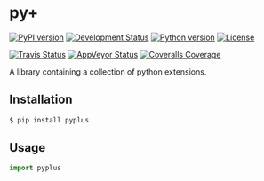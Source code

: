 # py+

[![PyPI version](https://badge.fury.io/py/pyplus.svg)](https://pypi.org/pypi/pyplus/)
[![Development Status](https://img.shields.io/pypi/status/pyplus.svg)](https://pypi.org/pypi/pyplus/)
[![Python version](https://img.shields.io/pypi/pyversions/pyplus.svg)](https://pypi.org/pypi/pyplus/)
[![License](https://img.shields.io/pypi/l/pyplus.svg)](https://pypi.org/pypi/pyplus/)

[![Travis Status](https://travis-ci.org/alexbahnisch/pyplus.svg?branch=master)](https://travis-ci.org/alexbahnisch/pyplus)
[![AppVeyor Status](https://ci.appveyor.com/api/projects/status/upqpx9g2ssxbugu0/branch/master?svg=true)](https://ci.appveyor.com/project/alexbahnisch/pyplus)
[![Coveralls Coverage](https://coveralls.io/repos/github/alexbahnisch/pyplus/badge.svg)](https://coveralls.io/github/alexbahnisch/pyplus)

A library containing a collection of python extensions.

## Installation

```bash
$ pip install pyplus
```

## Usage

```python
import pyplus
```
